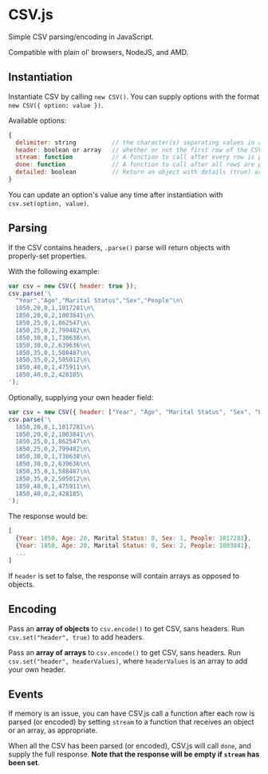 CSV.js
======

Simple CSV parsing/encoding in JavaScript.

Compatible with plain ol' browsers, NodeJS, and AMD.


Instantiation
-------------

Instantiate CSV by calling `new CSV()`. You can supply options with the format `new CSV({ option: value })`.

Available options:
```javascript
{
  delimiter: string          // the character(s) separating values in a row. Defaults to ','.
  header: boolean or array   // whether or not the first row of the CSV contains the fields. Defaults to false.
  stream: function           // A function to call after every row is parsed. Defaults to undefined.
  done: function             // A function to call after all rows are parsed. Defaults to undefined.
  detailed: boolean          // Return an object with details (true) or an array of the data (false). Defaults to false.
}
```

You can update an option's value any time after instantiation with `csv.set(option, value)`.


Parsing
-------

If the CSV contains headers, `.parse()` parse will return objects with properly-set properties.

With the following example:

```javascript
var csv = new CSV({ header: true });
csv.parse('\
  "Year","Age","Marital Status","Sex","People"\n\
  1850,20,0,1,1017281\n\
  1850,20,0,2,1003841\n\
  1850,25,0,1,862547\n\
  1850,25,0,2,799482\n\
  1850,30,0,1,730638\n\
  1850,30,0,2,639636\n\
  1850,35,0,1,588487\n\
  1850,35,0,2,505012\n\
  1850,40,0,1,475911\n\
  1850,40,0,2,428185\
');
```

Optionally, supplying your own header field:

```javascript
var csv = new CSV({ header: ["Year", "Age", "Marital Status", "Sex", "People"] });
csv.parse('\
  1850,20,0,1,1017281\n\
  1850,20,0,2,1003841\n\
  1850,25,0,1,862547\n\
  1850,25,0,2,799482\n\
  1850,30,0,1,730638\n\
  1850,30,0,2,639636\n\
  1850,35,0,1,588487\n\
  1850,35,0,2,505012\n\
  1850,40,0,1,475911\n\
  1850,40,0,2,428185\
');
```

The response would be:

```javascript
[
  {Year: 1850, Age: 20, Marital Status: 0, Sex: 1, People: 1017281},
  {Year: 1850, Age: 20, Marital Status: 0, Sex: 2, People: 1003841},
  ...
]
```

If `header` is set to false, the response will contain arrays as opposed to objects.


Encoding
--------

Pass an **array of objects** to `csv.encode()` to get CSV, sans headers.
Run `csv.set("header", true)` to add headers.

Pass an **array of arrays** to `csv.encode()` to get CSV, sans headers.
Run `csv.set("header", headerValues)`, where `headerValues` is an array to add your own header.


Events
------

If memory is an issue, you can have CSV.js call a function after each row is parsed (or encoded) by setting `stream` to a function that receives an object or an array, as appropriate.

When all the CSV has been parsed (or encoded), CSV.js will call `done`, and supply the full response. **Note that the response will be empty if `stream` has been set**.
